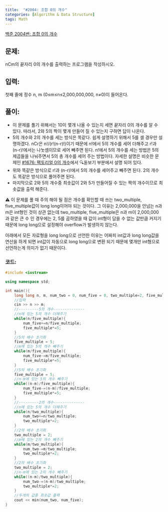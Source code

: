 ```yaml
---
title:  "#2004: 조합 0의 개수"
categories: [Algorithm & Data Structure]
tags: Math
---
```


[백준 2004번: 조합 0의 개수](https://www.acmicpc.net/problem/2004)

## 문제:

nCm의 끝자리 0의 개수를 출력하는 프로그램을 작성하시오.

## 입력:

첫째 줄에 정수 n, m (0≤m≤n≤2,000,000,000, n≠0)이 들어온다.

## 풀이:

- 이 문제를 풀기 위해서는 10이 몇개 나올 수 있는지 세면 끝자리 0의 개수를 알 수 있다. 따라서, 2와 5의 짝이 몇개 만들어 질 수 있는지 구하면 답이 나온다.
- 5의 개수와 2의 개수를 세는 방식은 똑같다. 쉽게 설명하기 위해서 5를 셀 경우만 설명하겠다. nCr은 n!/(r!(n-r)!)이기 때문에 n!에서 5의 개수를 세어 더해주고 r!과 (n-r)!에서는 나눗셈이므로 세어 빼주면 된다.  n!에서 5의 개수를 세는 방법은 5의 제곱들을 나눠주면서 5의 총 개수를 세어 주는 방법이다. 자세한 설명은 비슷한 문제인 [#1676: 팩토리얼 0의 개수](/algorithm%20&%20data%20structure/1676-팩토리얼-0의-개수/)에서 🔍돋보기 부분에서 설명 되어 있다.
- 위와 똑같은 방식으로 r!과 (n-r)!에서 5의 개수를 세어주고 빼주면 된다. 2의 개수도 똑같은 방식으로 풀어주면 된다.
- 마지막으로 2와 5의 개수중 최솟값이 2와 5가 만들어질 수 있는 짝의 개수이므로 최솟값을 출력 해준다.

⚠️ 이 문제를 풀 때 주의 해야 될 점은 개수를 확인할 때 쓰는 two_multiple, five_multiple값이 long long이어야 되는 것이다. 그 이유는 2,000,000을 안넘는 n과 m은 int형인 것이 상관 없는데 two_multiple, five_multiple은 n과 m이 2,000,000과 같은 큰 수 인 경우에는 2, 5를 곱하였을 때 값이 int형이 담을 수 없는 값만큼 커지기 때문에 long long으로 설정해야 overflow가 발생하지 않는다.

아래에서 모든 자료형을 long long으로 선언한 이유는 어짜피 int값과 long long값을 연산을 하게 되면 int값이 자동으로 long long으로 변환 되기 때문에 몇개만 int형으로 선언하는게 의미가 없기 때문이다.

### 코드:

```cpp
#include <iostream>

using namespace std;

int main(){
	long long n, m, num_two = 0, num_five = 0, two_multiple=2, five_multiple = 5;
	//입력 
	cin >> n >> m;
	//---------5의 개수--------------
	//n에 있는 5의 개수 더해주기
	while(n/five_multiple){
		num_five+=n/five_multiple;
		five_multiple*=5;
	}
	//5의 배수 초기화
	five_multiple = 5;
	//m에 있는 5의 개수 빼주기
	while(m/five_multiple){
		num_five-=m/five_multiple;
		five_multiple*=5;
	}
	//5의 배수 초기화
	five_multiple = 5;
	//n-m에 있는 5의 개수 빼주기
	while((n-m)/five_multiple){
		num_five-=(n-m)/five_multiple;
		five_multiple*=5;
	}
	//---------2의 개수--------------
	//n에 있는 5의 개수 더해주기
	while(n/two_multiple){
		num_two+=n/two_multiple;
		two_multiple*=2;
	}
	//2의 배수 초기화
	two_multiple = 2;
	//m에 있는 2의 개수 빼주기
	while(m/two_multiple){
		num_two-=m/two_multiple;
		two_multiple*=2;
	}
	//2의 배수 초기화
	two_multiple = 2;
	//n-m에 있는 2의 개수 빼주기
	while((n-m)/two_multiple){
		num_two-=(n-m)/two_multiple;
		two_multiple*=2;
	}
	//두개의 값중 최솟값 출력
	cout << min(num_two, num_five); 
}
```